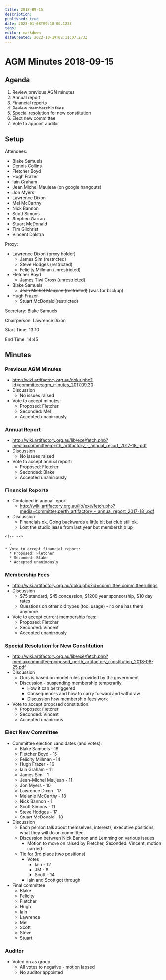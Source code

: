 ```yaml
---
title: 2018-09-15
description: 
published: true
date: 2023-01-08T09:18:00.123Z
tags: 
editor: markdown
dateCreated: 2022-10-19T08:11:07.273Z
---
```


# AGM Minutes 2018-09-15

## Agenda

1.  Review previous AGM minutes
2.  Annual report
3.  Financial reports
4.  Review membership fees
5.  Special resolution for new constitution
6.  Elect new committee
7.  Vote to appoint auditor

## Setup

Attendees:

-   Blake Samuels
-   Dennis Collins
-   Fletcher Boyd
-   Hugh Frazer
-   Iain Graham
-   Jean Michel Maujean (on google hangouts)
-   Jon Myers
-   Lawrence Dixon
-   Mel McCarthy
-   Nick Bannon
-   Scott Simons
-   Stephen Garran
-   Stuart McDonald
-   Tim Gilchrist
-   Vincent Dalstra

Proxy:

-   Lawrence Dixon (proxy holder)
    -   James Sim (restricted)
    -   Steve Hodges (restricted)
    -   Felicity Millman (unrestricted)
-   Fletcher Boyd
    -   James Tiwi Cross (unrestricted)
-   Blake Samuels
    -   <s>Jean Michel Maujean (restricted)</s> (was for backup)
-   Hugh Frazer
    -   Stuart McDonald (restricted)

Secretary: Blake Samuels

Chairperson: Lawrence Dixon

Start Time: 13:10

End Time: 14:45

## Minutes

### Previous AGM Minutes

-   <http://wiki.artifactory.org.au/doku.php?id=committee:agm_minutes_2017.09.30>
-   Discussion
    -   No issues raised
-   Vote to accept minutes:
    -   Proposed: Fletcher
    -   Seconded: Mel
    -   Accepted unanimously

### Annual Report

-   <http://wiki.artifactory.org.au/lib/exe/fetch.php?media=committee:perth_artifactory_-_annual_report_2017-18_.pdf>
-   Discussion
    -   No issues raised
-   Vote to accept annual report:
    -   Proposed: Fletcher
    -   Seconded: Blake
    -   Accepted unanimously

### Financial Reports

-   Contained in annual report
    -   <http://wiki.artifactory.org.au/lib/exe/fetch.php?media=committee:perth_artifactory_-_annual_report_2017-18_.pdf>
-   Discussion
    -   Financials ok. Going backwards a little bit but club still ok.
    -   Lost the studio lease from last year but membership up

```{=html}
<!-- -->
```
      * 
    * Vote to accept financial report:
      * Proposed: Fletcher
      * Seconded: Blake
      * Accepted unanimously 

### Membership Fees

-   <http://wiki.artifactory.org.au/doku.php?id=committee:committeerulings>
-   Discussion
    -   \$75 standard, \$45 concession, \$1200 year sponsorship, \$10 day rates
    -   Questions on other old types (tool usage) - no one has them anymore
-   Vote to accept current membership fees:
    -   Proposed: Fletcher
    -   Seconded: Vincent
    -   Accepted unanimously

### Special Resolution for New Constitution

-   <http://wiki.artifactory.org.au/lib/exe/fetch.php?media=committee:proposed_perth_artifactory_constitution_2018-08-25.pdf>
-   Discussion
    -   Ours is based on model rules provided by the government
    -   Discussion - suspending membership temporarily
        -   How it can be triggered
        -   Consequences and how to carry forward and withdraw
        -   Discussion how membership fees work
-   Vote to accept proposed constitution:
    -   Proposed: Fletcher
    -   Seconded: Vincent
    -   Accepted unanimous

### Elect New Committee

-   Committee election candidates (and votes):
    -   Blake Samuels - 18
    -   Fletcher Boyd - 15
    -   Felicity Millman - 14
    -   Hugh Frazer - 16
    -   Iain Graham - 11
    -   James Sim - 1
    -   Jean-Michel Maujean - 11
    -   Jon Myers - 10
    -   Lawrence Dixon - 17
    -   Melanie McCarthy - 18
    -   Nick Bannon - 1
    -   Scott Simons - 11
    -   Steve Hodges - 17
    -   Stuart McDonald - 18
-   Discussion
    -   Each person talk about themselves, interests, executive positions, what they will do on committee.
    -   Discussion between Nick Bannon and Lemming on various issues
        -   Motion to move on raised by Fletcher, Seconded: Vincent, motion carried
    -   Tie for 3rd place (two positions)
        -   Votes
            -   Iain - 12
            -   JM - 8
            -   Scott - 14
        -   Iain and Scott got through
-   Final committee
    -   Blake
    -   Felicity
    -   Fletcher
    -   Hugh
    -   Iain
    -   Lawrence
    -   Mel
    -   Scott
    -   Steve
    -   Stuart

### Auditor

-   Voted on as group
    -   All votes to negative - motion lapsed
    -   No auditor appointed
